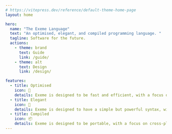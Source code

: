 ```yaml
---
# https://vitepress.dev/reference/default-theme-home-page
layout: home

hero:
  name: "The Exeme Language"
  text: "An optimised, elegant, and compiled programming language. "
  tagline: Software for the future.
  actions:
    - theme: brand
      text: Guide
      link: /guide/
    - theme: alt
      text: Design
      link: /design/

features:
  - title: Optimised
    icon: 🚀
    details: Exeme is designed to be fast and efficient, with a focus on high quality code.
  - title: Elegant
    icon: 💎
    details: Exeme is designed to have a simple but powerful syntax, with a focus on elegance.
  - title: Compiled
    icon: 📦
    details: Exeme is designed to be portable, with a focus on cross-platform support.
---
```

